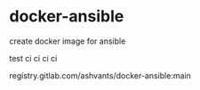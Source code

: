 # docker-ansible
create docker image for ansible

test ci ci ci ci

registry.gitlab.com/ashvants/docker-ansible:main